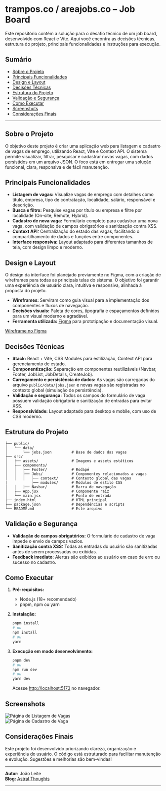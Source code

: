 # trampos.co / areajobs.co – Job Board

Este repositório contém a solução para o desafio técnico de um job board, desenvolvido com React e Vite. Aqui você encontra as decisões técnicas, estrutura do projeto, principais funcionalidades e instruções para execução.

## Sumário

- [Sobre o Projeto](#sobre-o-projeto)
- [Principais Funcionalidades](#principais-funcionalidades)
- [Design e Layout](#design-e-layout)
- [Decisões Técnicas](#decisões-técnicas)
- [Estrutura do Projeto](#estrutura-do-projeto)
- [Validação e Segurança](#validação-e-segurança)
- [Como Executar](#como-executar)
- [Screenshots](#screenshots)
- [Considerações Finais](#considerações-finais)

---

## Sobre o Projeto

O objetivo deste projeto é criar uma aplicação web para listagem e cadastro de vagas de emprego, utilizando React, Vite e Context API. O sistema permite visualizar, filtrar, pesquisar e cadastrar novas vagas, com dados persistidos em um arquivo JSON. O foco está em entregar uma solução funcional, clara, responsiva e de fácil manutenção.

## Principais Funcionalidades

- **Listagem de vagas:** Visualize vagas de emprego com detalhes como título, empresa, tipo de contratação, localidade, salário, responsável e descrição.
- **Busca e filtro:** Pesquise vagas por título ou empresa e filtre por localidade (On-site, Remote, Hybrid).
- **Cadastro de nova vaga:** Formulário completo para cadastrar uma nova vaga, com validação de campos obrigatórios e sanitização contra XSS.
- **Context API:** Centralização do estado das vagas, facilitando o compartilhamento de dados e funções entre componentes.
- **Interface responsiva:** Layout adaptado para diferentes tamanhos de tela, com design limpo e moderno.

## Design e Layout

O design da interface foi planejado previamente no Figma, com a criação de wireframes para todas as principais telas do sistema. O objetivo foi garantir uma experiência de usuário clara, intuitiva e responsiva, alinhada à proposta do projeto.

- **Wireframes:** Serviram como guia visual para a implementação dos componentes e fluxos de navegação.
- **Decisões visuais:** Paleta de cores, tipografia e espaçamentos definidos para um visual moderno e agradável.
- **Ferramenta utilizada:** [Figma](https://figma.com/) para prototipação e documentação visual.

[Wireframe no Figma](https://www.figma.com/design/t2RBtA2UQ22fbk0LdJs7yZ/areajobs.co?node-id=0-1&t=5u3zaTBjghkNfweB-1)  

## Decisões Técnicas

- **Stack:** React + Vite, CSS Modules para estilização, Context API para gerenciamento de estado.
- **Componentização:** Separação em componentes reutilizáveis (Navbar, Footer, JobList, JobDetails, CreateJob).
- **Carregamento e persistência de dados:** As vagas são carregadas do arquivo `public/data/jobs.json` e novas vagas são registradas no contexto global (simulação de persistência).
- **Validação e segurança:** Todos os campos do formulário de vaga possuem validação obrigatória e sanitização de entradas para evitar XSS.
- **Responsividade:** Layout adaptado para desktop e mobile, com uso de CSS moderno.

## Estrutura do Projeto

```
├── public/
│   └── data/
│       └── jobs.json         # Base de dados das vagas
├── src/
│   ├── assets/               # Imagens e assets estáticos
│   ├── components/
│   │   ├── Footer/           # Rodapé
│   │   ├── Jobs/             # Componentes relacionados a vagas
│   │   │   ├── context/      # Contexto global das vagas
|           ├── modules/      # Módulos de estilo CSS
│   │   ├── Navbar/           # Barra de navegação
│   ├── App.jsx               # Componente raiz
│   └── main.jsx              # Ponto de entrada
├── index.html                # HTML principal
├── package.json              # Dependências e scripts
└── README.md                 # Este arquivo
```

## Validação e Segurança

- **Validação de campos obrigatórios:** O formulário de cadastro de vaga impede o envio de campos vazios.
- **Sanitização contra XSS:** Todas as entradas do usuário são sanitizadas antes de serem processadas ou exibidas.
- **Feedback imediato:** Alertas são exibidos ao usuário em caso de erro ou sucesso no cadastro.

## Como Executar

1. **Pré-requisitos:**
	- Node.js (18+ recomendado)
	- pnpm, npm ou yarn

2. **Instalação:**
	```bash
	pnpm install
	# ou
	npm install
	# ou
	yarn
	```

3. **Execução em modo desenvolvimento:**
	```bash
	pnpm dev
	# ou
	npm run dev
	# ou
	yarn dev
	```
	Acesse [http://localhost:5173](http://localhost:5173) no navegador.

## Screenshots

![Página de Listagem de Vagas](https://i.postimg.cc/KvZY0LWD/snapshot-areajobs-listjobs.png)  
![Página de Cadastro de Vaga](https://i.postimg.cc/8zczSGNF/snapshot-areajobs-createjob.png)

## Considerações Finais

Este projeto foi desenvolvido priorizando clareza, organização e experiência do usuário. O código está estruturado para facilitar manutenção e evolução. Sugestões e melhorias são bem-vindas!

---

**Autor:** João Leite  
**Blog:** [Astral Thoughts](https://astralfracture.bearblog.dev/)

---
